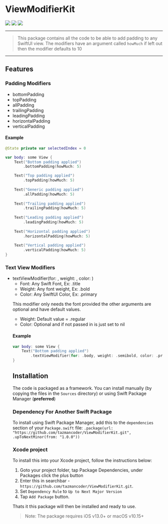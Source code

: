 # ViewModifierKit

<p>
    <img src="https://img.shields.io/badge/iOS-13.0+-blue.svg" />
    <img src="https://img.shields.io/badge/macOS-10.15-gold.svg" />
    <img src="https://img.shields.io/badge/Swift-5.0-ff69b4.svg" />
</p>

----

> This package contains all the code to be able to add padding to any
SwiftUI view. The modifiers have an argument called `howMuch` if left
out then the modifier defaults to 10

----

## Features

### Padding Modifiers
-   bottomPadding
-   topPadding
-   allPadding
-   trailingPadding
-   leadingPadding
-   horizontalPadding
-   verticalPadding

#### Example

```swift
@State private var selectedIndex = 0

var body: some View {
    Text("Bottom padding applied")
        .bottomPadding(howMuch: 5)

    Text("Top padding applied")
        .topPadding(howMuch: 5)
        
    Text("Generic padding applied")
        .allPadding(howMuch: 5)
        
    Text("Trailing padding applied")
        .trailingPadding(howMuch: 5)
        
    Text("Leading padding applied")
        .leadingPadding(howMuch: 5)
        
    Text("Horizontal padding applied")
        .horizontalPadding(howMuch: 5)
        
    Text("Vertical padding applied")
        .verticalPadding(howMuch: 5)
}
```

### Text View Modifiers
<ul>
<li>textViewModifier(for: , weight: , color: )
<ul>
<li>Font: Any Swift Font, Ex: .title</li>
<li>Weight: Any font weight, Ex: .bold</li>
<li>Color: Any SwiftUI Color, Ex: .primary</li>
</ul>

This modifier only needs the font provided the other arguments are optional and have default values.
<ul>
<li>Weight: Default value = .regular</li>
<li>Color: Optional and if not passed in is just set to nil</li>
</ul>

#### Example

```swift
var body: some View {
    Text("Bottom padding applied")
        .textViewModifier(for: .body, weight: .semibold, color: .primary)
}
```

## Installation

The code is packaged as a framework. You can install manually (by copying the files in the `Sources` directory) or using Swift Package Manager (**preferred**)

### Dependency For Another Swift Package
To install using Swift Package Manager, add this to the `dependencies` section of your `Package.swift` file:
`.package(url: "https://github.com/tazmancoder/ViewModifierKit.git", .upToNextMinor(from: "1.0.0"))`

### Xcode project
To install this into your Xcode project, follow the instructions below:

1. Goto your project folder, tap Package Dependencies, under Packages click the plus button
2. Enter this in searchbar - `https://github.com/tazmancoder/ViewModifierKit.git`. 
3. Set `Dependency Rule` to `Up to Next Major Version`
4. Tap `Add Package` button.

Thats it this package will then be installed and ready to use.

> Note: The package requires iOS v13.0+ or macOS v10.15+




